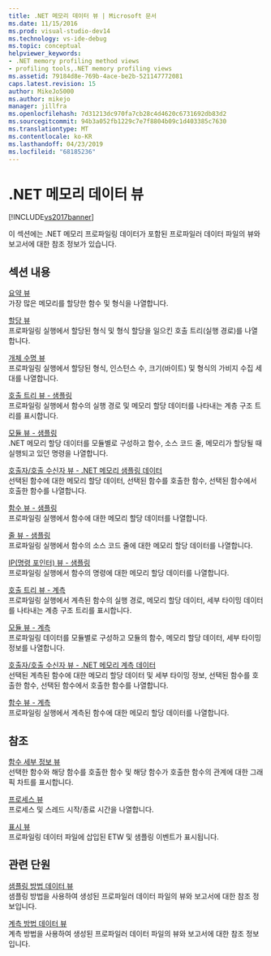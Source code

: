 ```yaml
---
title: .NET 메모리 데이터 뷰 | Microsoft 문서
ms.date: 11/15/2016
ms.prod: visual-studio-dev14
ms.technology: vs-ide-debug
ms.topic: conceptual
helpviewer_keywords:
- .NET memory profiling method views
- profiling tools,.NET memory profiling views
ms.assetid: 79184d8e-769b-4ace-be2b-521147772081
caps.latest.revision: 15
author: MikeJo5000
ms.author: mikejo
manager: jillfra
ms.openlocfilehash: 7d31213dc970fa7cb28c4d4620c6731692db83d2
ms.sourcegitcommit: 94b3a052fb1229c7e7f8804b09c1d403385c7630
ms.translationtype: MT
ms.contentlocale: ko-KR
ms.lasthandoff: 04/23/2019
ms.locfileid: "68185236"
---
```

# <a name="net-memory-data-views"></a>.NET 메모리 데이터 뷰
[!INCLUDE[vs2017banner](../includes/vs2017banner.md)]

이 섹션에는 .NET 메모리 프로파일링 데이터가 포함된 프로파일러 데이터 파일의 뷰와 보고서에 대한 참조 정보가 있습니다.  
  
## <a name="in-this-section"></a>섹션 내용  
 [요약 뷰](../profiling/summary-view-dotnet-memory-data.md)  
 가장 많은 메모리를 할당한 함수 및 형식을 나열합니다.  
  
 [할당 뷰](../profiling/dotnet-memory-allocations-view.md)  
 프로파일링 실행에서 할당된 형식 및 형식 할당을 일으킨 호출 트리(실행 경로)를 나열합니다.  
  
 [개체 수명 뷰](../profiling/object-lifetime-view.md)  
 프로파일링 실행에서 할당된 형식, 인스턴스 수, 크기(바이트) 및 형식의 가비지 수집 세대를 나열합니다.  
  
 [호출 트리 뷰 - 샘플링](../profiling/call-tree-view-dotnet-memory-sampling-data.md)  
 프로파일링 실행에서 함수의 실행 경로 및 메모리 할당 데이터를 나타내는 계층 구조 트리를 표시합니다.  
  
 [모듈 뷰 - 샘플링](../profiling/modules-view-dotnet-memory-sampling-data.md)  
 .NET 메모리 할당 데이터를 모듈별로 구성하고 함수, 소스 코드 줄, 메모리가 할당될 때 실행되고 있던 명령을 나열합니다.  
  
 [호출자/호출 수신자 뷰 - .NET 메모리 샘플링 데이터](../profiling/caller-callee-view-dotnet-memory-sampling-data.md)  
 선택된 함수에 대한 메모리 할당 데이터, 선택된 함수를 호출한 함수, 선택된 함수에서 호출한 함수를 나열합니다.  
  
 [함수 뷰 - 샘플링](../profiling/functions-view-dotnet-memory-sampling-data.md)  
 프로파일링 실행에서 함수에 대한 메모리 할당 데이터를 나열합니다.  
  
 [줄 뷰 - 샘플링](../profiling/lines-view-dotnet-memory-sampling-data.md)  
 프로파일링 실행에서 함수의 소스 코드 줄에 대한 메모리 할당 데이터를 나열합니다.  
  
 [IP(명령 포인터) 뷰 - 샘플링](../profiling/instruction-pointers-ips-view-dotnet-memory-sampling-data.md)  
 프로파일링 실행에서 함수의 명령에 대한 메모리 할당 데이터를 나열합니다.  
  
 [호출 트리 뷰 - 계측](../profiling/call-tree-view-dotnet-memory-instrumentation-data.md)  
 프로파일링 실행에서 계측된 함수의 실행 경로, 메모리 할당 데이터, 세부 타이밍 데이터를 나타내는 계층 구조 트리를 표시합니다.  
  
 [모듈 뷰 - 계측](../profiling/modules-view-dotnet-memory-instrumentation-data.md)  
 프로파일링 데이터를 모듈별로 구성하고 모듈의 함수, 메모리 할당 데이터, 세부 타이밍 정보를 나열합니다.  
  
 [호출자/호출 수신자 뷰 - .NET 메모리 계측 데이터](../profiling/caller-callee-view-net-memory-instrumentation-data.md)  
 선택된 계측된 함수에 대한 메모리 할당 데이터 및 세부 타이밍 정보, 선택된 함수를 호출한 함수, 선택된 함수에서 호출한 함수를 나열합니다.  
  
 [함수 뷰 - 계측](../profiling/functions-view-dotnet-memory-instrumentation-data.md)  
 프로파일링 실행에서 계측된 함수에 대한 메모리 할당 데이터를 나열합니다.  
  
## <a name="reference"></a>참조  
 [함수 세부 정보 뷰](../profiling/function-details-view.md)  
 선택한 함수와 해당 함수를 호출한 함수 및 해당 함수가 호출한 함수의 관계에 대한 그래픽 차트를 표시합니다.  
  
 [프로세스 뷰](../profiling/process-view.md)  
 프로세스 및 스레드 시작/종료 시간을 나열합니다.  
  
 [표시 뷰](../profiling/marks-view.md)  
 프로파일링 데이터 파일에 삽입된 ETW 및 샘플링 이벤트가 표시됩니다.  
  
## <a name="related-sections"></a>관련 단원  
 [샘플링 방법 데이터 뷰](../profiling/profiler-sampling-method-data-views.md)  
 샘플링 방법을 사용하여 생성된 프로파일러 데이터 파일의 뷰와 보고서에 대한 참조 정보입니다.  
  
 [계측 방법 데이터 뷰](../profiling/instrumentation-method-data-views.md)  
 계측 방법을 사용하여 생성된 프로파일러 데이터 파일의 뷰와 보고서에 대한 참조 정보입니다.
